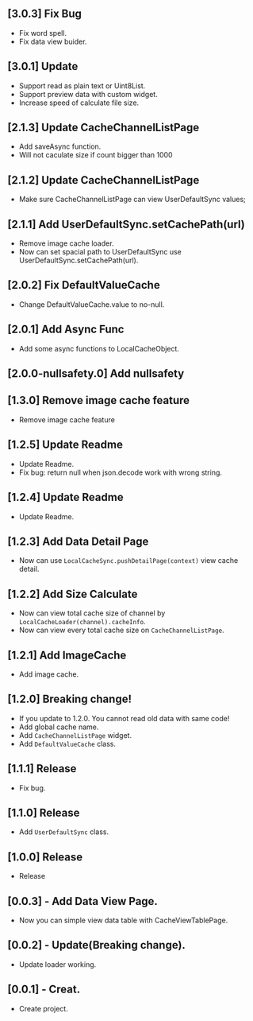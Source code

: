 ## [3.0.3] Fix Bug

- Fix word spell.
- Fix data view buider.

## [3.0.1] Update

- Support read as plain text or Uint8List.
- Support preview data with custom widget.
- Increase speed of calculate file size.

## [2.1.3] Update CacheChannelListPage

- Add saveAsync function.
- Will not caculate size if count bigger than 1000

## [2.1.2] Update CacheChannelListPage

- Make sure CacheChannelListPage can view UserDefaultSync values;

## [2.1.1] Add UserDefaultSync.setCachePath(url)

- Remove image cache loader.
- Now can set spacial path to UserDefaultSync use UserDefaultSync.setCachePath(url).

## [2.0.2] Fix DefaultValueCache

- Change DefaultValueCache.value to no-null.

## [2.0.1] Add Async Func

- Add some async functions to LocalCacheObject.

## [2.0.0-nullsafety.0] Add nullsafety

## [1.3.0] Remove image cache feature

- Remove image cache feature

## [1.2.5] Update Readme

- Update Readme.
- Fix bug: return null when json.decode work with wrong string.

## [1.2.4] Update Readme

- Update Readme.

## [1.2.3] Add Data Detail Page

- Now can use `LocalCacheSync.pushDetailPage(context)` view cache detail.

## [1.2.2] Add Size Calculate

- Now can view total cache size of channel by `LocalCacheLoader(channel).cacheInfo`.
- Now can view every total cache size on `CacheChannelListPage`.

## [1.2.1] Add ImageCache

- Add image cache.

## [1.2.0] Breaking change!

- If you update to 1.2.0. You cannot read old data with same code!
- Add global cache name.
- Add `CacheChannelListPage` widget.
- Add `DefaultValueCache` class.

## [1.1.1] Release

- Fix bug.

## [1.1.0] Release

- Add `UserDefaultSync` class.

## [1.0.0] Release

- Release

## [0.0.3] - Add Data View Page.

- Now you can simple view data table with CacheViewTablePage.

## [0.0.2] - Update(Breaking change).

- Update loader working.

## [0.0.1] - Creat.

- Create project.
